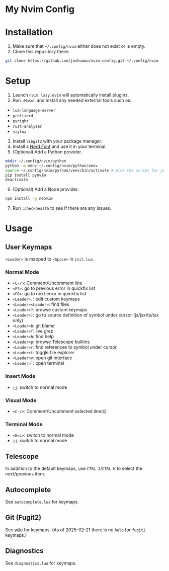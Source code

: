 # My Nvim Config

# Installation

1. Make sure that `~/.config/nvim` either does not exist or is empty.
2. Clone this repository there:
```sh
git clone https://github.com/joshuawu/nvim-config.git ~/.config/nvim
```

# Setup

1. Launch `nvim`. `lazy.nvim` will automatically install plugins.
2. Run `:Mason` and install any needed external tools such as:
  - `lua-language-server`
  - `prettierd`
  - `pyright`
  - `rust-analyzer`
  - `stylua`
3. Install `libgit2` with your package manager.
4. Install a [Nerd Font](https://www.nerdfonts.com/) and use it in your terminal.
5. (Optional) Add a Python provider.
```sh
mkdir ~/.config/nvim/python
python -m venv ~/.config/nvim/python/venv
source ~/.config/nvim/python/venv/bin/activate # pick the script for your shell
pip install pynvim
deactivate
```
6. (Optional) Add a Node provider.
```sh
npm install -g neovim
```
7. Run `:checkhealth` to see if there are any issues.

# Usage

## User Keymaps
`<Leader>` is mapped to `<Space>` in `init.lua`.

### Normal Mode
- `<C-/>`: Comment/Uncomment line
- `<F7>`: go to previous error in quickfix list
- `<F8>`: go to next error in quickfix list
- `<Leader>,`: edit custom keymaps
- `<Leader><Leader>`: find files
- `<Leader>?`: browse custom keymaps
- `<Leader>]`: go to source definition of symbol under cursor (js/jsx/ts/tsx only)
- `<Leader>b`: git blame
- `<Leader>f`: live grep
- `<Leader>h`: find help
- `<Leader>p`: browse Telescope builtins
- `<Leader>r`: find references to symbol under cursor
- `<Leader>t`: toggle file explorer
- `<Leader>v`: open git interface
- ``<Leader>`​``: open terminal

### Insert Mode
- `jj`: switch to normal mode

### Visual Mode
- `<C-/>`: Comment/Uncomment selected line(s)

### Terminal Mode
- `<Esc>`: switch to normal mode
- `jj`: switch to normal mode

## Telescope
In addition to the default keymaps, use `CTRL-J`/`CTRL-K` to select the next/previous item.

## Autocomplete
See `autocomplete.lua` for keymaps.

## Git (Fugit2)
See [wiki](https://github.com/SuperBo/fugit2.nvim/wiki/%E2%8C%A8%EF%B8%8F-Usage-and-Keymap) for keymaps.
(As of 2025-02-21 there is no `help` for `fugit2` keymaps.)

## Diagnostics
See `diagnostics.lua` for keymaps.
